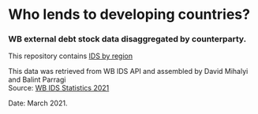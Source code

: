 # Who lends to developing countries? 
### WB external debt stock data disaggregated by counterparty.

This repository contains
[IDS by region](plots/plot_IDS_region.png)

This data was retrieved from WB IDS API and assembled by David Mihalyi and Balint Parragi		
Source: [WB IDS Statistics 2021](https://datatopics.worldbank.org/debt/ids/)
		
Date: March 2021.		

